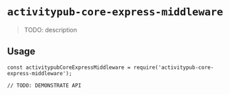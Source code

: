 # `activitypub-core-express-middleware`

> TODO: description

## Usage

```
const activitypubCoreExpressMiddleware = require('activitypub-core-express-middleware');

// TODO: DEMONSTRATE API
```
